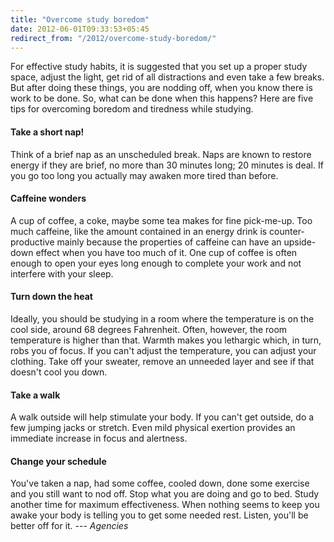 ```yaml
---
title: "Overcome study boredom"
date: 2012-06-01T09:33:53+05:45
redirect_from: "/2012/overcome-study-boredom/"
---
```


For effective study habits, it is suggested that you set up a proper study space, adjust the light, get rid of all distractions and even take a few breaks. But after doing these things, you are nodding off, when you know there is work to be done. So, what can be done when this happens? Here are five tips for overcoming boredom and tiredness while studying.

#### Take a short nap!

Think of a brief nap as an unscheduled break. Naps are known to restore energy if they are brief, no more than 30 minutes long; 20 minutes is deal. If you go too long you actually may awaken more tired than before.

#### Caffeine wonders

A cup of coffee, a coke, maybe some tea makes for fine pick-me-up. Too much caffeine, like the amount contained in an energy drink is counter-productive mainly because the properties of caffeine can have an upside-down effect when you have too much of it. One cup of coffee is often enough to open your eyes long enough to complete your work and not interfere with your sleep.

#### Turn down the heat

Ideally, you should be studying in a room where the temperature is on the cool side, around 68 degrees Fahrenheit. Often, however, the room temperature is higher than that. Warmth makes you lethargic which, in turn, robs you of focus. If you can't adjust the temperature, you can adjust your clothing. Take off your sweater, remove an unneeded layer and see if that doesn't cool you down.

#### Take a walk

A walk outside will help stimulate your body. If you can't get outside, do a few jumping jacks or stretch. Even mild physical exertion provides an immediate increase in focus and alertness.

#### Change your schedule

You've taken a nap, had some coffee, cooled down, done some exercise and you still want to nod off. Stop what you are doing and go to bed. Study another time for maximum effectiveness. When nothing seems to keep you awake your body is telling you to get some needed rest. Listen, you'll be better off for it. --- *Agencies*
